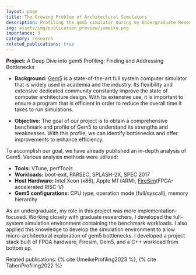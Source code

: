 ```yaml
---
layout: page
title: The Growing Problem of Architectural Simulators
description: Profiling the gem5 simulator during my Undergraduate Research Fellowship.
img: assets/img/publication_preview/jumeike.png
importance: 3
category: research
related_publications: true
---
```


**Project:** A Deep Dive into gem5 Profiling: Finding and Addressing Bottlenecks

* **Background:** [Gem5](https://www.gem5.org/) is a state-of-the-art full system computer simulator that is widely used in academia and the industry. Its flexibility and extensive dedicated community constantly improve the state of computer architecture design. With its extensive use, it is important to ensure a program that is efficient in order to reduce the overall time it takes to run simulations.

* **Objective:** The goal of our project is to obtain a comprehensive benchmark and profile of Gem5 to understand its strengths and weaknesses. With this profile, we can identify bottlenecks and offer improvements to enhance efficiency.

To accomplish our goal, we have already published an in-depth analysis of Gem5.
Various analysis methods were utilized:

* **Tools:** VTune, perfTools
* **Workloads:** boot-exit, PARSEC, SPLASH-2X, SPEC 2017
* **Host Hardware:** Intel Xeon (x86), Apple M1 (ARM), [FireSim](https://fires.im/)(FPGA-accelerated RISC-V)
* **Gem5 configurations:** CPU type, operation mode (full/syscall), memory hierarchy

As an undergraduate, my role in this project was more implementation-focused. Working closely with graduate researchers, I developed the full-system simulation environment containing the benchmark workloads. I also applied this knowledge to develop the simulation environment to allow micro-architectural exploration of gem5 bottlenecks. I developed a project stack built of FPGA hardware, Firesim, Gem5, and a C++ workload from bottom up.

Related publications: {% cite UmeikeProfiling2023 %}, {% cite TaheriProfiling2022 %}